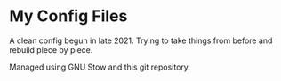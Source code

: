 # My Config Files

A clean config begun in late 2021. Trying to take things from before and rebuild
piece by piece.

Managed using GNU Stow and this git repository.

